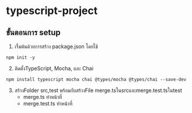 # typescript-project

## ขั้นตอนการ setup

1. เรื่มต้นด้วยการสร้าง package.json โดยใช้ 
```
npm init -y
```
2. ติดตั้งTypeScript, Mocha, และ Chai 
```
npm install typescript mocha chai @types/mocha @types/chai --save-dev
```
3. สร้างFolder src,test พร้อมกับสร้างFile merge.tsในsrcและmerge.test.tsในtest
    - merge.ts ทำหน้าที่
    - merge.test.ts ทำหน้าที่
